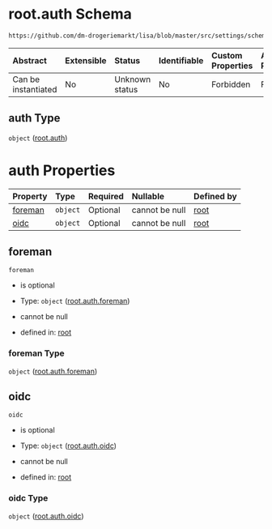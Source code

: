 # root.auth Schema

```txt
https://github.com/dm-drogeriemarkt/lisa/blob/master/src/settings/schema.json#/properties/auth
```



| Abstract            | Extensible | Status         | Identifiable | Custom Properties | Additional Properties | Access Restrictions | Defined In                                                                               |
| :------------------ | :--------- | :------------- | :----------- | :---------------- | :-------------------- | :------------------ | :--------------------------------------------------------------------------------------- |
| Can be instantiated | No         | Unknown status | No           | Forbidden         | Forbidden             | none                | [settings.schema.json\*](../../src/settings/settings.schema.json "open original schema") |

## auth Type

`object` ([root.auth](settings-properties-rootauth.md))

# auth Properties

| Property            | Type     | Required | Nullable       | Defined by                                                                                                                                                                             |
| :------------------ | :------- | :------- | :------------- | :------------------------------------------------------------------------------------------------------------------------------------------------------------------------------------- |
| [foreman](#foreman) | `object` | Optional | cannot be null | [root](settings-properties-rootauth-properties-rootauthforeman.md "https://github.com/dm-drogeriemarkt/lisa/blob/master/src/settings/schema.json#/properties/auth/properties/foreman") |
| [oidc](#oidc)       | `object` | Optional | cannot be null | [root](settings-properties-rootauth-properties-rootauthoidc.md "https://github.com/dm-drogeriemarkt/lisa/blob/master/src/settings/schema.json#/properties/auth/properties/oidc")       |

## foreman



`foreman`

* is optional

* Type: `object` ([root.auth.foreman](settings-properties-rootauth-properties-rootauthforeman.md))

* cannot be null

* defined in: [root](settings-properties-rootauth-properties-rootauthforeman.md "https://github.com/dm-drogeriemarkt/lisa/blob/master/src/settings/schema.json#/properties/auth/properties/foreman")

### foreman Type

`object` ([root.auth.foreman](settings-properties-rootauth-properties-rootauthforeman.md))

## oidc



`oidc`

* is optional

* Type: `object` ([root.auth.oidc](settings-properties-rootauth-properties-rootauthoidc.md))

* cannot be null

* defined in: [root](settings-properties-rootauth-properties-rootauthoidc.md "https://github.com/dm-drogeriemarkt/lisa/blob/master/src/settings/schema.json#/properties/auth/properties/oidc")

### oidc Type

`object` ([root.auth.oidc](settings-properties-rootauth-properties-rootauthoidc.md))

